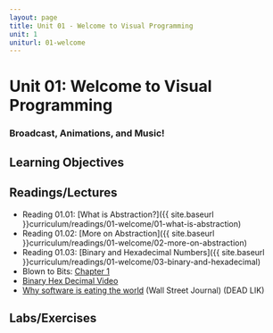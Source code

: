 ```yaml
---
layout: page
title: Unit 01 - Welcome to Visual Programming
unit: 1
uniturl: 01-welcome
---
```



Unit 01: Welcome to Visual Programming
======================================
### Broadcast, Animations, and Music! 


Learning Objectives
-------------------



Readings/Lectures
-----------------
 * Reading 01.01: [What is Abstraction?]({{ site.baseurl }}curriculum/readings/01-welcome/01-what-is-abstraction)
 * Reading 01.02: [More on Abstraction]({{ site.baseurl }}curriculum/readings/01-welcome/02-more-on-abstraction)
 * Reading 01.03: [Binary and Hexadecimal Numbers]({{ site.baseurl }}curriculum/readings/01-welcome/03-binary-and-hexadecimal)
 * Blown to Bits: [Chapter 1](http://www.bitsbook.com/wp-content/uploads/2008/12/chapter1.pdf)
 * [Binary Hex Decimal Video](http://www.screencast.com/t/c2tp610y1tx6)
 * [Why software is eating the world](http://online.wsj.com/article/SB10001424053111903480904576512250915629460.html) (Wall Street Journal) (DEAD LIK)


Labs/Exercises
--------------



